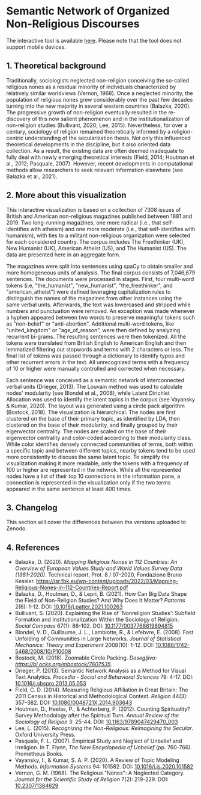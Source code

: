 # Semantic Network of Organized Non-Religious Discourses
The interactive tool is available [here](https://balazka.github.io/Semantic-Network-of-Organized-Nonreligious-Discourses/#). Please note that the tool does not support mobile devices.

## 1. Theoretical background
Traditionally, sociologists neglected non-religion conceiving the so-called religious nones as a residual minority of individuals characterized by relatively similar worldviews (Vernon, 1968). Once a neglected minority, the population of religious nones grew considerably over the past few decades turning into the new majority in several western countries (Balazka, 2020). The progressive growth of non-religion eventually resulted in the re-discovery of this now salient phenomenon and in the institutionalization of non-religion studies (Bullivant, 2020; Lee, 2015). Nevertheless, for over a century, sociology of religion remained theoretically informed by a religion-centric understanding of the secularization thesis. Not only this influenced theoretical developments in the discipline, but it also oriented data collection. As a result, the existing data are often deemed inadequate to fully deal with newly emerging theoretical interests (Field, 2014; Houtman et al., 2012; Pasquale, 2007). However, recent developments in computational methods allow researchers to seek relevant information elsewhere (see Balazka et al., 2021). 

## 2. More about this visualization
This interactive visualization is based on a collection of 7308 issues of British and American non-religious magazines published between 1881 and 2019. Two long-running magazines, one more radical (i.e., that self-identifies with atheism) and one more moderate (i.e., that self-identifies with humanism), with ties to a militant non-religious organization were selected for each considered country. The corpus includes The Freethinker (UK), New Humanist (UK), American Atheist (US), and The Humanist (US). The data are presented here in an aggregate form.

The magazines were split into sentences using spaCy to obtain smaller and more homogeneous units of analysis. The final corpus consists of 7,046,679 sentences. The documents were processed in stages. First, four multi-word tokens (i.e, "the_humanist", "new_humanist", "the_freethinker", and "american_atheist") were defined leveraging capitalization rules to distinguish the names of the magazines from other instances using the same verbal units. Afterwards, the text was lowercased and stripped while numbers and punctuation were removed. An exception was made whenever a hyphen appeared between two words to preserve meaningful tokens such as "non-belief" or "anti-abortion". Additional multi-word tokens, like "united_kingdom" or "age_of_reason", were then defined by analyzing recurrent bi-grams. The resulting sentences were then tokenized. All the tokens were translated from British English to American English and then lemmatized filtering out stopwords and terms with 2 characters or less. The final list of tokens was passed through a dictionary to identify typos and other recurrent errors in the text. All unrecognized terms with a frequency of 10 or higher were manually controlled and corrected when necessary.

Each sentence was conceived as a semantic network of interconnected verbal units (Drieger, 2013). The Louvain method was used to calculate nodes' modularity (see Blondel et al., 2008), while Latent Dirichlet Allocation was used to identify the latent topics in the corpus (see Vayansky & Kumar, 2020). The layout was generated using a circle pack algorithm (Bostock, 2018). The visualization is hierarchical. The nodes are first clustered on the base of their primary topic, as identified by LDA, then clustered on the base of their modularity, and finally grouped by their eigenvector centrality. The nodes are scaled on the base of their eigenvector centrality and color-coded according to their modularity class. While color identifies densely connected communities of terms, both within a specific topic and between different topics, nearby tokens tend to be used more consistently to discuss the same latent topic. To simplify the visualization making it more readable, only the tokens with a frequency of 100 or higher are represented in the netwrok. While all the represented nodes have a list of their top 10 connections in the information pane, a connection is represented in the visualization only if the two terms appeared in the same sentence at least 400 times.

## 3. Changelog
This section will cover the differences between the versions uploaded to Zenodo.

## 4. References
* Balazka, D. (2020). _Mapping Religious Nones in 112 Countries: An Overview of European Values Study and World Values Survey Data (1981-2020)_. Technical report, Prot. 8 / 07-2020, Fondazione Bruno Kessler. https://isr.fbk.eu/wp-content/uploads/2022/03/Mapping-Religious-Nones-in-112-Countries-Report.pdf
* Balazka, D., Houtman, D., & Lepri, B. (2021). How Can Big Data Shape the Field of Non-Religion Studies? And Why Does It Matter? _Patterns_ 2(6): 1-12. DOI: [10.1016/j.patter.2021.100263](https://doi.org/10.1016/j.patter.2021.100263)
* Bullivant, S. (2020). Explaining the Rise of 'Nonreligion Studies': Subfield Formation and Institutionalization Within the Sociology of Religion. _Social Compass_ 67(1): 86-102. DOI: [10.1177/0037768619894815](https://doi.org/10.1177/0037768619894815)
* Blondel, V. D., Guillaume, J. L., Lambiotte, R., & Lefebvre, E. (2008). Fast Unfolding of Communities in Large Networks. _Journal of Statistical Mechanics: Theory and Experiment_ 2008(10): 1-12. DOI: [10.1088/1742-5468/2008/10/P10008](https://iopscience.iop.org/article/10.1088/1742-5468/2008/10/P10008)
* Bostock, M. (2018). Zoomable Circle Packing. _Dosegljivo: https://bl.ocks.org/mbostock/7607535_.
* Drieger, P. (2013). Semantic Network Analysis as a Method for Visual Text Analytics. _Procedia - Social and Behavioral Sciences_ 79: 4-17. DOI: [10.1016/j.sbspro.2013.05.053](https://doi.org/10.1016/j.sbspro.2013.05.053)
* Field, C. D. (2014). Measuring Religious Affiliation in Great Britain: The 2011 Census in Historical and Methodological Context. _Religion_ 44(3): 357–382. DOI: [10.1080/0048721X.2014.903643](https://doi.org/10.1080/0048721X.2014.903643)
* Houtman, D., Heelas, P., & Achterberg, P. (2012). Counting Spirituality? Survey Methodology after the Spiritual Turn. _Annual Review of the Sociology of Religion_ 3: 25-44. DOI: [10.1163/9789047429470_003](https://doi.org/10.1163/9789047429470_003)
* Lee,  L.  (2015). _Recognizing  the  Non-Religious:  Reimagining  the  Secular_.  Oxford University Press.
* Pasquale, F. L. (2007). Empirical Study and Neglect of Unbelief and Irreligion. In T. Flynn, _The New Encyclopedia of Unbelief_ (pp. 760-766). Prometheus Books.
* Vayansky, I., & Kumar, S. A. P. (2020). A Review of Topic Modeling Methods. _Information Systems_ 94: 101582. DOI: [10.1016/j.is.2020.101582](https://doi.org/10.1016/j.is.2020.101582)
* Vernon, G. M. (1968). The Religious "Nones": A Neglected Category. _Journal for the Scientific Study of Religion_ 7(2): 219-229. DOI: [10.2307/1384629](https://doi.org/10.2307/1384629)
